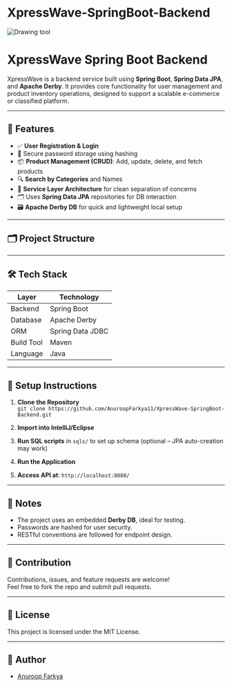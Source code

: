 # XpressWave-SpringBoot-Backend
![Drawing tool](https://github.com/user-attachments/assets/895ea23d-6c6e-403d-86d1-f12560936c95)

# XpressWave Spring Boot Backend

XpressWave is a backend service built using **Spring Boot**, **Spring Data JPA**, and **Apache Derby**. It provides core functionality for user management and product inventory operations, designed to support a scalable e-commerce or classified platform.

---

## 🧩 Features

- ✅ **User Registration & Login**
- 🔐 Secure password storage using hashing
- 📦 **Product Management (CRUD)**: Add, update, delete, and fetch products
- 🔍 **Search by Categories** and Names
- 🔄 **Service Layer Architecture** for clean separation of concerns
- 🗂️ Uses **Spring Data JPA** repositories for DB interaction
- 🗃️ **Apache Derby DB** for quick and lightweight local setup

---

## 🗂️ Project Structure


---

[//]: # (## 📦 Endpoints Overview)

[//]: # ()
[//]: # (### User)

[//]: # (- `POST /user/signup` – Register a new user)

[//]: # (- `POST /user/login` – User login)

[//]: # ()
[//]: # (### Product)

[//]: # (- `GET /products` – Fetch all products)

[//]: # (- `GET /products/{category}` – Filter by category)

[//]: # (- `POST /products` – Add new product)

[//]: # (- `PUT /products/{id}` – Update product)

[//]: # (- `DELETE /products/{id}` – Delete product)

[//]: # ()
[//]: # (---)

## 🛠️ Tech Stack

| Layer        | Technology       |
|--------------|------------------|
| Backend      | Spring Boot      |
| Database     | Apache Derby     |
| ORM          | Spring Data JDBC |
| Build Tool   | Maven            |
| Language     | Java             |

---

## 🧪 Setup Instructions

1. **Clone the Repository**  
   `git clone https://github.com/AnuroopFarkya11/XpressWave-SpringBoot-Backend.git`

2. **Import into IntelliJ/Eclipse**

3. **Run SQL scripts** in `sqls/` to set up schema (optional – JPA auto-creation may work)

4. **Run the Application**  


5. **Access API at**: `http://localhost:8080/`

---

## 📎 Notes

- The project uses an embedded **Derby DB**, ideal for testing.
- Passwords are hashed for user security.
- RESTful conventions are followed for endpoint design.

---

## 🤝 Contribution

Contributions, issues, and feature requests are welcome!  
Feel free to fork the repo and submit pull requests.

---

## 📄 License

This project is licensed under the MIT License.

---

## 👤 Author

- [Anuroop Farkya](https://github.com/AnuroopFarkya11)
